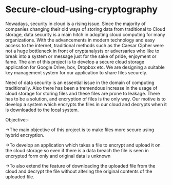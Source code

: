 # Secure-cloud-using-cryptography
Nowadays, security in cloud is a rising issue. Since the majority of companies changing their old ways of storing data from traditional to Cloud storage, data security is a main hitch in adopting cloud computing for many organizations. With the advancements in modern technology and easy access to the internet, traditional methods such as the Caesar Cipher were not a huge bottleneck in front of cryptanalysts or adversaries who like to break into a system or message just for the sake of pride, enjoyment or fame. The aim of this project is to develop a secure cloud storage application for Google Drive, box, Dropbox etc. We are designing a suitable key management system for our application to share files securely.

Need of data security is an essential issue in the domain of computing traditionally. Also there has been a tremendous increase in the usage of cloud storage for storing files and these files are prone to leakage. There has to be a solution, and encryption of files is the only way. Our motive is to develop a system which encrypts the files in our cloud and decrypts when it is downloaded to the local system.

Objective:-

->The main objective of this project is to make files more secure using hybrid encryption.

->To develop an application which takes a file to encrypt and upload it on the cloud storage so even if there is a data breach the file is seen in encrypted form only and original data is unknown

->To also extend the feature of downloading the uploaded file from the cloud and decrypt the file without altering the original contents of the uploaded file.
